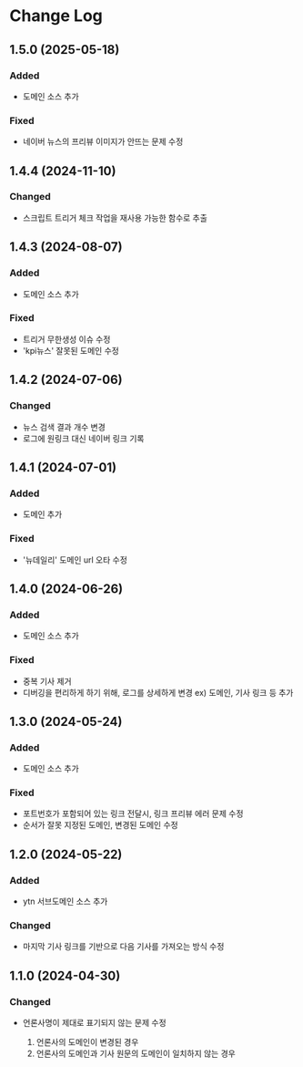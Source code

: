 # Change Log

## 1.5.0 (2025-05-18)

### Added

- 도메인 소스 추가

### Fixed

- 네이버 뉴스의 프리뷰 이미지가 안뜨는 문제 수정

## 1.4.4 (2024-11-10)

### Changed

- 스크립트 트리거 체크 작업을 재사용 가능한 함수로 추출

## 1.4.3 (2024-08-07)

### Added

- 도메인 소스 추가

### Fixed

- 트리거 무한생성 이슈 수정
- 'kpi뉴스' 잘못된 도메인 수정

## 1.4.2 (2024-07-06)

### Changed

- 뉴스 검색 결과 개수 변경
- 로그에 원링크 대신 네이버 링크 기록

## 1.4.1 (2024-07-01)

### Added

- 도메인 추가

### Fixed

- '뉴데일리' 도메인 url 오타 수정

## 1.4.0 (2024-06-26)

### Added

- 도메인 소스 추가

### Fixed

- 중복 기사 제거
- 디버깅을 편리하게 하기 위해, 로그를 상세하게 변경 ex) 도메인, 기사 링크 등 추가

## 1.3.0 (2024-05-24)

### Added

- 도메인 소스 추가

### Fixed

- 포트번호가 포함되어 있는 링크 전달시, 링크 프리뷰 에러 문제 수정
- 순서가 잘못 지정된 도메인, 변경된 도메인 수정

## 1.2.0 (2024-05-22)

### Added

- ytn 서브도메인 소스 추가

### Changed

- 마지막 기사 링크를 기반으로 다음 기사를 가져오는 방식 수정

## 1.1.0 (2024-04-30)

### Changed

- 언론사명이 제대로 표기되지 않는 문제 수정

  1. 언론사의 도메인이 변경된 경우
  2. 언론사의 도메인과 기사 원문의 도메인이 일치하지 않는 경우
